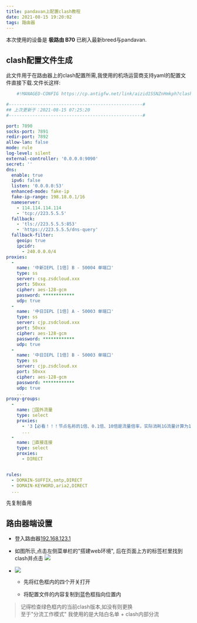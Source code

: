 ```yaml
---
title: pandavan上配置clash教程
date: 2021-08-15 19:20:02
tags: 路由器
---
```


本次使用的设备是 **极路由 B70** 已刷入最新breed与pandavan.

## clash配置文件生成

此文件用于在路由器上的clash配置所需,我使用的机场运营商支持yaml的配置文件直接下载.文件长这样:

```yaml
    #!MANAGED-CONFIG https://cp.antigfw.net/link/aizid1SSNZnHmkph?clash=1

#---------------------------------------------------#
## 上次更新于：2021-08-15 07:25:20
#---------------------------------------------------#

port: 7890
socks-port: 7891
redir-port: 7892
allow-lan: false
mode: rule
log-level: silent
external-controller: '0.0.0.0:9090'
secret: ''
dns:
  enable: true
  ipv6: false
  listen: '0.0.0.0:53'
  enhanced-mode: fake-ip
  fake-ip-range: 198.18.0.1/16
  nameserver:
    - 114.114.114.114
    - 'tcp://223.5.5.5'
  fallback:
    - 'tls://223.5.5.5:853'
    - 'https://223.5.5.5/dns-query'
  fallback-filter:
    geoip: true
    ipcidr:
      - 240.0.0.0/4
proxies:
  -
    name: '中新IEPL [1倍] B - 50004 单端口'
    type: ss
    server: csg.zsdcloud.xxx
    port: 50xxx
    cipher: aes-128-gcm
    password: ************
    udp: true
  -
    name: '中日IEPL [1倍] A - 50003 单端口'
    type: ss
    server: cjp.zsdcloud.xxx
    port: 50xxx
    cipher: aes-128-gcm
    password: ************
    udp: true
  -
    name: '中日IEPL [1倍] B - 50003 单端口'
    type: ss
    server: cjp.zsdcloud.xx
    port: 50xxx
    cipher: aes-128-gcm
    password: ************
    udp: true
    ...
proxy-groups:
  -
    name: 🔰国外流量
    type: select
    proxies:
      - '3【必看！！！节点名称的1倍、0.1倍、10倍是流量倍率，实际消耗1G流量计算为1G、0.1G、10G。】 - 567 单端口'
      ...
  -
    name: 🚀直接连接
    type: select
    proxies:
      - DIRECT


rules:
  - DOMAIN-SUFFIX,smtp,DIRECT
  - DOMAIN-KEYWORD,aria2,DIRECT
  ...

```

先复制备用

## 路由器端设置

* 登入路由器[192.168.123.1](192.168.123.1)

* 如图所示,点击左侧菜单栏的"搭建web环境", 后在页面上方的标签栏里找到clash并点击
  ![ ](/images/clashsetup/1.png)
  
* ![ ](/images/clashsetup/2.png)
  
  * 先将红色框内的四个开关打开

  * 将配置文件的内容复制到蓝色框指向位置内

> 记得检查绿色框内的当前clash版本,如没有则更换  
  至于"分流工作模式" 我使用的是大陆白名单 + clash内部分流  
